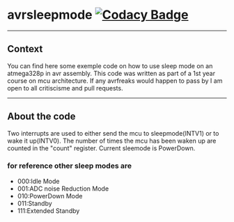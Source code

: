 # avrsleepmode [![Codacy Badge](https://api.codacy.com/project/badge/Grade/547f99d5b02a436ea8ea8a31868fbcb1)](https://www.codacy.com/manual/COLVERTYETY/avrsleepmode?utm_source=github.com&amp;utm_medium=referral&amp;utm_content=COLVERTYETY/avrsleepmode&amp;utm_campaign=Badge_Grade)

___

## Context

You can find here some exemple code on how to use sleep mode on an atmega328p in avr assembly.
This code was written as part of a 1st year course on mcu architecture.
If any avrfreaks would happen to pass by I am open to all critiscisme and pull requests.
___

## About the code

Two interrupts are used to either send the mcu to sleepmode(INTV1) or to wake it up(INTV0).
The number of times the mcu has been waken up are counted in the "count" register.
Current sleemode is PowerDown.

### for reference other sleep modes are

* 000:Idle Mode
* 001:ADC noise Reduction Mode
* 010:PowerDown Mode
* 011:Standby
* 111:Extended Standby
